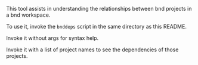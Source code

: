 This tool assists in understanding the relationships between bnd projects in a bnd workspace.

To use it, invoke the `bnddeps` script in the same directory as this README.

Invoke it without args for syntax help.

Invoke it with a list of project names to see the dependencies of those projects.

